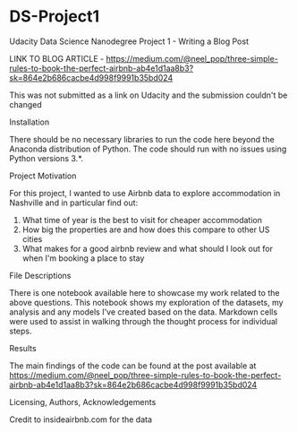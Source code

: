 # DS-Project1
Udacity Data Science Nanodegree Project 1 - Writing a Blog Post

LINK TO BLOG ARTICLE - https://medium.com/@neel_pop/three-simple-rules-to-book-the-perfect-airbnb-ab4e1d1aa8b3?sk=864e2b686cacbe4d998f9991b35bd024

This was not submitted as a link on Udacity and the submission couldn't be changed

Installation

There should be no necessary libraries to run the code here beyond the Anaconda distribution of Python. The code should run with no issues using Python versions 3.*.

Project Motivation

For this project, I wanted to use Airbnb data to explore accommodation in Nashville and in particular find out:

1) What time of year is the best to visit for cheaper accommodation
2) How big the properties are and how does this compare to other US cities
3) What makes for a good airbnb review and what should I look out for when I'm booking a place to stay

File Descriptions

There is one notebook available here to showcase my work related to the above questions. This notebook shows my exploration of the datasets, my analysis and any models I've created based on the data. Markdown cells were used to assist in walking through the thought process for individual steps.

Results

The main findings of the code can be found at the post available at https://medium.com/@neel_pop/three-simple-rules-to-book-the-perfect-airbnb-ab4e1d1aa8b3?sk=864e2b686cacbe4d998f9991b35bd024

Licensing, Authors, Acknowledgements

Credit to insideairbnb.com for the data 
